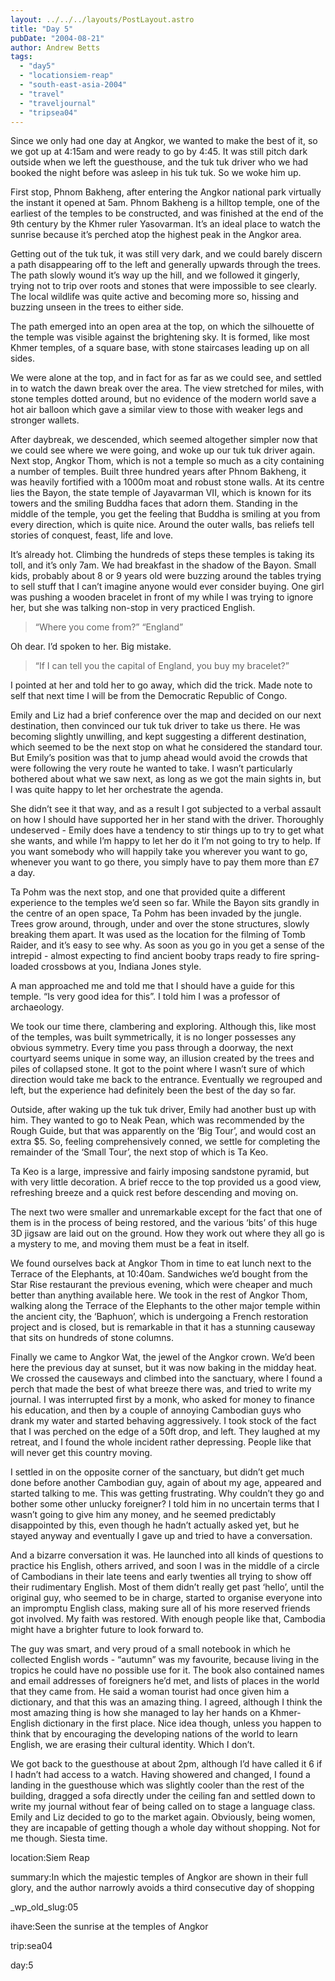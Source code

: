 ```yaml
---
layout: ../../../layouts/PostLayout.astro
title: "Day 5"
pubDate: "2004-08-21"
author: Andrew Betts
tags: 
  - "day5"
  - "locationsiem-reap"
  - "south-east-asia-2004"
  - "travel"
  - "traveljournal"
  - "tripsea04"
---
```


Since we only had one day at Angkor, we wanted to make the best of it, so we got up at 4:15am and were ready to go by 4:45. It was still pitch dark outside when we left the guesthouse, and the tuk tuk driver who we had booked the night before was asleep in his tuk tuk. So we woke him up.

First stop, Phnom Bakheng, after entering the Angkor national park virtually the instant it opened at 5am. Phnom Bakheng is a hilltop temple, one of the earliest of the temples to be constructed, and was finished at the end of the 9th century by the Khmer ruler Yasovarman. It’s an ideal place to watch the sunrise because it’s perched atop the highest peak in the Angkor area.

Getting out of the tuk tuk, it was still very dark, and we could barely discern a path disappearing off to the left and generally upwards through the trees. The path slowly wound it’s way up the hill, and we followed it gingerly, trying not to trip over roots and stones that were impossible to see clearly. The local wildlife was quite active and becoming more so, hissing and buzzing unseen in the trees to either side.

The path emerged into an open area at the top, on which the silhouette of the temple was visible against the brightening sky. It is formed, like most Khmer temples, of a square base, with stone staircases leading up on all sides.

We were alone at the top, and in fact for as far as we could see, and settled in to watch the dawn break over the area. The view stretched for miles, with stone temples dotted around, but no evidence of the modern world save a hot air balloon which gave a similar view to those with weaker legs and stronger wallets.

After daybreak, we descended, which seemed altogether simpler now that we could see where we were going, and woke up our tuk tuk driver again. Next stop, Angkor Thom, which is not a temple so much as a city containing a number of temples. Built three hundred years after Phnom Bakheng, it was heavily fortified with a 1000m moat and robust stone walls. At its centre lies the Bayon, the state temple of Jayavarman VII, which is known for its towers and the smiling Buddha faces that adorn them. Standing in the middle of the temple, you get the feeling that Buddha is smiling at you from every direction, which is quite nice. Around the outer walls, bas reliefs tell stories of conquest, feast, life and love.

It’s already hot. Climbing the hundreds of steps these temples is taking its toll, and it’s only 7am. We had breakfast in the shadow of the Bayon. Small kids, probably about 8 or 9 years old were buzzing around the tables trying to sell stuff that I can’t imagine anyone would ever consider buying. One girl was pushing a wooden bracelet in front of my while I was trying to ignore her, but she was talking non-stop in very practiced English.

> “Where you come from?” “England”

Oh dear. I’d spoken to her. Big mistake.

> “If I can tell you the capital of England, you buy my bracelet?”

I pointed at her and told her to go away, which did the trick. Made note to self that next time I will be from the Democratic Republic of Congo.

Emily and Liz had a brief conference over the map and decided on our next destination, then convinced our tuk tuk driver to take us there. He was becoming slightly unwilling, and kept suggesting a different destination, which seemed to be the next stop on what he considered the standard tour. But Emily’s position was that to jump ahead would avoid the crowds that were following the very route he wanted to take. I wasn’t particularly bothered about what we saw next, as long as we got the main sights in, but I was quite happy to let her orchestrate the agenda.

She didn’t see it that way, and as a result I got subjected to a verbal assault on how I should have supported her in her stand with the driver. Thoroughly undeserved - Emily does have a tendency to stir things up to try to get what she wants, and while I’m happy to let her do it I’m not going to try to help. If you want somebody who will happily take you wherever you want to go, whenever you want to go there, you simply have to pay them more than £7 a day.

Ta Pohm was the next stop, and one that provided quite a different experience to the temples we’d seen so far. While the Bayon sits grandly in the centre of an open space, Ta Pohm has been invaded by the jungle. Trees grow around, through, under and over the stone structures, slowly breaking them apart. It was used as the location for the filming of Tomb Raider, and it’s easy to see why. As soon as you go in you get a sense of the intrepid - almost expecting to find ancient booby traps ready to fire spring-loaded crossbows at you, Indiana Jones style.

A man approached me and told me that I should have a guide for this temple. “Is very good idea for this”. I told him I was a professor of archaeology.

We took our time there, clambering and exploring. Although this, like most of the temples, was built symmetrically, it is no longer possesses any obvious symmetry. Every time you pass through a doorway, the next courtyard seems unique in some way, an illusion created by the trees and piles of collapsed stone. It got to the point where I wasn’t sure of which direction would take me back to the entrance. Eventually we regrouped and left, but the experience had definitely been the best of the day so far.

Outside, after waking up the tuk tuk driver, Emily had another bust up with him. They wanted to go to Neak Pean, which was recommended by the Rough Guide, but that was apparently on the ‘Big Tour’, and would cost an extra $5. So, feeling comprehensively conned, we settle for completing the remainder of the ‘Small Tour’, the next stop of which is Ta Keo.

Ta Keo is a large, impressive and fairly imposing sandstone pyramid, but with very little decoration. A brief recce to the top provided us a good view, refreshing breeze and a quick rest before descending and moving on.

The next two were smaller and unremarkable except for the fact that one of them is in the process of being restored, and the various ‘bits’ of this huge 3D jigsaw are laid out on the ground. How they work out where they all go is a mystery to me, and moving them must be a feat in itself.

We found ourselves back at Angkor Thom in time to eat lunch next to the Terrace of the Elephants, at 10:40am. Sandwiches we’d bought from the Star Rise restaurant the previous evening, which were cheaper and much better than anything available here. We took in the rest of Angkor Thom, walking along the Terrace of the Elephants to the other major temple within the ancient city, the ‘Baphuon’, which is undergoing a French restoration project and is closed, but is remarkable in that it has a stunning causeway that sits on hundreds of stone columns.

Finally we came to Angkor Wat, the jewel of the Angkor crown. We’d been here the previous day at sunset, but it was now baking in the midday heat. We crossed the causeways and climbed into the sanctuary, where I found a perch that made the best of what breeze there was, and tried to write my journal. I was interrupted first by a monk, who asked for money to finance his education, and then by a couple of annoying Cambodian guys who drank my water and started behaving aggressively. I took stock of the fact that I was perched on the edge of a 50ft drop, and left. They laughed at my retreat, and I found the whole incident rather depressing. People like that will never get this country moving.

I settled in on the opposite corner of the sanctuary, but didn’t get much done before another Cambodian guy, again of about my age, appeared and started talking to me. This was getting frustrating. Why couldn’t they go and bother some other unlucky foreigner? I told him in no uncertain terms that I wasn’t going to give him any money, and he seemed predictably disappointed by this, even though he hadn’t actually asked yet, but he stayed anyway and eventually I gave up and tried to have a conversation.

And a bizarre conversation it was. He launched into all kinds of questions to practice his English, others arrived, and soon I was in the middle of a circle of Cambodians in their late teens and early twenties all trying to show off their rudimentary English. Most of them didn’t really get past ‘hello’, until the original guy, who seemed to be in charge, started to organise everyone into an impromptu English class, making sure all of his more reserved friends got involved. My faith was restored. With enough people like that, Cambodia might have a brighter future to look forward to.

The guy was smart, and very proud of a small notebook in which he collected English words - “autumn” was my favourite, because living in the tropics he could have no possible use for it. The book also contained names and email addresses of foreigners he’d met, and lists of places in the world that they came from. He said a woman tourist had once given him a dictionary, and that this was an amazing thing. I agreed, although I think the most amazing thing is how she managed to lay her hands on a Khmer-English dictionary in the first place. Nice idea though, unless you happen to think that by encouraging the developing nations of the world to learn English, we are erasing their cultural identity. Which I don’t.

We got back to the guesthouse at about 2pm, although I’d have called it 6 if I hadn’t had access to a watch. Having showered and changed, I found a landing in the guesthouse which was slightly cooler than the rest of the building, dragged a sofa directly under the ceiling fan and settled down to write my journal without fear of being called on to stage a language class. Emily and Liz decided to go to the market again. Obviously, being women, they are incapable of getting though a whole day without shopping. Not for me though. Siesta time.

location:Siem Reap

summary:In which the majestic temples of Angkor are shown in their full glory, and the author narrowly avoids a third consecutive day of shopping

\_wp\_old\_slug:05

ihave:Seen the sunrise at the temples of Angkor

trip:sea04

day:5
